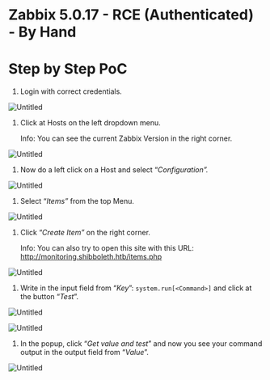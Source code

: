 # Zabbix 5.0.17 - RCE (Authenticated) - By Hand

# Step by Step PoC

1. Login with correct credentials. 

![Untitled](Zabbix%205%200%20961e9/Untitled.png)

1. Click at Hosts on the left dropdown menu.
    
    Info: You can see the current Zabbix Version in the right corner. 
    

![Untitled](Zabbix%205%200%20961e9/Untitled%201.png)

1. Now do a left click on a Host and select “*Configuration”.*

![Untitled](Zabbix%205%200%20961e9/Untitled%202.png)

1. Select “*Items”* from the top Menu. 

![Untitled](Zabbix%205%200%20961e9/Untitled%203.png)

1. Click “*Create Item”* on the right corner.
    
    Info: You can also try to open this site with this URL: http://monitoring.shibboleth.htb/items.php
    

![Untitled](Zabbix%205%200%20961e9/Untitled%204.png)

1. Write in the input field from “*Key*”: `system.run[<Command>]` and click at the button “*Test*”.

![Untitled](Zabbix%205%200%20961e9/Untitled%205.png)

![Untitled](Zabbix%205%200%20961e9/Untitled%206.png)

1. In the popup, click “*Get value and test*” and now you see your command output in the output field from “*Value*”.

![Untitled](Zabbix%205%200%20961e9/Untitled%207.png)